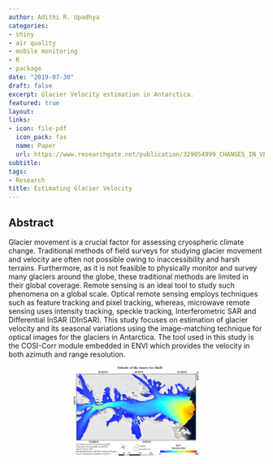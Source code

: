 ```yaml
---
author: Adithi R. Upadhya
categories:
- shiny
- air quality
- mobile monitoring
- R
- package
date: "2019-07-30"
draft: false
excerpt: Glacier Velocity estimation in Antarctica. 
featured: true
layout:
links: 
- icon: file-pdf
  icon_pack: fas
  name: Paper 
  url: https://www.researchgate.net/publication/329054999_CHANGES_IN_VELOCITY_OF_FISHER_GLACIER_EAST_ANTARCTICA_USING_PIXEL_TRACKING_METHOD
subtitle: 
tags:
- Research
title: Estimating Glacier Velocity
---
```



## Abstract

Glacier movement is a crucial factor for assessing cryospheric climate change. Traditional methods  of field  surveys for  studying glacier movement and velocity are often not possible owing to inaccessibility and harsh terrains. Furthermore, as it is not feasible to physically monitor and survey many glaciers around the globe, these traditional methods are limited in their global coverage. Remote sensing is  an ideal tool to study  such phenomena on a global  scale. Optical  remote sensing  employs techniques such as feature tracking and pixel tracking, whereas, microwave remote sensing uses intensity tracking, speckle tracking, Interferometric SAR and Differential InSAR (DInSAR). This  study focuses on  estimation of  glacier velocity and its  seasonal variations using the  image-matching technique for optical images for the glaciers in Antarctica. The tool used in this study  is the  COSI-Corr module  embedded  in ENVI which provides  the velocity  in both  azimuth and  range resolution. 

<img src = "SAR.png" alt = "Glacier velocity of Amery Ice shelf map." width = "50%" style = "display: block; margin: auto;" />

